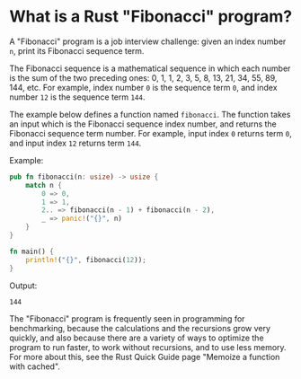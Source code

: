 # What is a Rust "Fibonacci" program?

A "Fibonacci" program is a job interview challenge: given an index number `n`, print its Fibonacci sequence term.

The Fibonacci sequence is a mathematical sequence in which each number is the sum of the two preceding ones: 0, 1, 1, 2, 3, 5, 8, 13, 21, 34, 55, 89, 144, etc. For example, index number `0` is the sequence term `0`, and index number `12` is the  sequence term `144`. 

The example below defines a function named `fibonacci`. The function takes an input which is the Fibonacci sequence index number, and returns the Fibonacci sequence term number. For example, input index `0` returns term `0`, and input index  `12` returns term `144`.

Example:

```rust
pub fn fibonacci(n: usize) -> usize {
    match n {
        0 => 0,
        1 => 1,
        2.. => fibonacci(n - 1) + fibonacci(n - 2),
        _ => panic!("{}", n)
    }
}

fn main() {
    println!("{}", fibonacci(12));
}
```

Output:

```text
144
```

The "Fibonacci" program is frequently seen in programming for benchmarking, because the calculations and the recursions grow very quickly, and also because there are a variety of ways to optimize the program to run faster, to work without recursions, and to use less memory. For more about this, see the Rust Quick Guide page "Memoize a function with cached".


